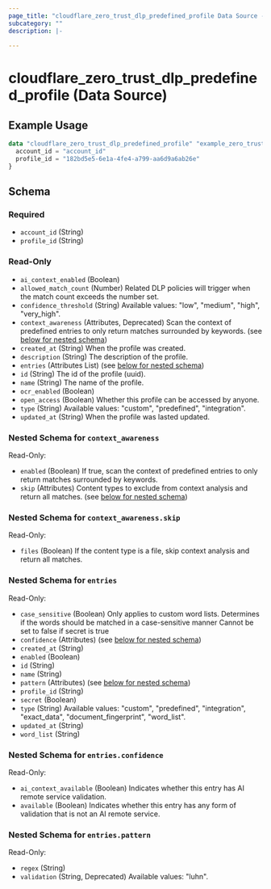 ```yaml
---
page_title: "cloudflare_zero_trust_dlp_predefined_profile Data Source - Cloudflare"
subcategory: ""
description: |-
  
---
```


# cloudflare_zero_trust_dlp_predefined_profile (Data Source)



## Example Usage

```terraform
data "cloudflare_zero_trust_dlp_predefined_profile" "example_zero_trust_dlp_predefined_profile" {
  account_id = "account_id"
  profile_id = "182bd5e5-6e1a-4fe4-a799-aa6d9a6ab26e"
}
```

<!-- schema generated by tfplugindocs -->
## Schema

### Required

- `account_id` (String)
- `profile_id` (String)

### Read-Only

- `ai_context_enabled` (Boolean)
- `allowed_match_count` (Number) Related DLP policies will trigger when the match count exceeds the number set.
- `confidence_threshold` (String) Available values: "low", "medium", "high", "very_high".
- `context_awareness` (Attributes, Deprecated) Scan the context of predefined entries to only return matches surrounded by keywords. (see [below for nested schema](#nestedatt--context_awareness))
- `created_at` (String) When the profile was created.
- `description` (String) The description of the profile.
- `entries` (Attributes List) (see [below for nested schema](#nestedatt--entries))
- `id` (String) The id of the profile (uuid).
- `name` (String) The name of the profile.
- `ocr_enabled` (Boolean)
- `open_access` (Boolean) Whether this profile can be accessed by anyone.
- `type` (String) Available values: "custom", "predefined", "integration".
- `updated_at` (String) When the profile was lasted updated.

<a id="nestedatt--context_awareness"></a>
### Nested Schema for `context_awareness`

Read-Only:

- `enabled` (Boolean) If true, scan the context of predefined entries to only return matches surrounded by keywords.
- `skip` (Attributes) Content types to exclude from context analysis and return all matches. (see [below for nested schema](#nestedatt--context_awareness--skip))

<a id="nestedatt--context_awareness--skip"></a>
### Nested Schema for `context_awareness.skip`

Read-Only:

- `files` (Boolean) If the content type is a file, skip context analysis and return all matches.



<a id="nestedatt--entries"></a>
### Nested Schema for `entries`

Read-Only:

- `case_sensitive` (Boolean) Only applies to custom word lists.
Determines if the words should be matched in a case-sensitive manner
Cannot be set to false if secret is true
- `confidence` (Attributes) (see [below for nested schema](#nestedatt--entries--confidence))
- `created_at` (String)
- `enabled` (Boolean)
- `id` (String)
- `name` (String)
- `pattern` (Attributes) (see [below for nested schema](#nestedatt--entries--pattern))
- `profile_id` (String)
- `secret` (Boolean)
- `type` (String) Available values: "custom", "predefined", "integration", "exact_data", "document_fingerprint", "word_list".
- `updated_at` (String)
- `word_list` (String)

<a id="nestedatt--entries--confidence"></a>
### Nested Schema for `entries.confidence`

Read-Only:

- `ai_context_available` (Boolean) Indicates whether this entry has AI remote service validation.
- `available` (Boolean) Indicates whether this entry has any form of validation that is not an AI remote service.


<a id="nestedatt--entries--pattern"></a>
### Nested Schema for `entries.pattern`

Read-Only:

- `regex` (String)
- `validation` (String, Deprecated) Available values: "luhn".


